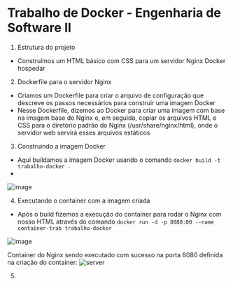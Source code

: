 # Trabalho de Docker - Engenharia de Software II

1. Estrutura do projeto
 + Construímos um HTML básico com CSS para um servidor Nginx Docker hospedar

2. Dockerfile para o servidor Nginx
  + Criamos um Dockerfile para criar o arquivo de configuração que descreve os passos necessários para construir uma imagem Docker
  + Nesse Dockerfile, dizemos ao Docker para criar uma imagem com base na imagem base do Nginx e, em seguida, copiar os arquivos HTML e CSS para o diretório padrão do Nginx (/usr/share/nginx/html), onde o servidor web servirá esses arquivos estáticos

3. Construindo a imagem Docker
  + Aqui buildamos a imagem Docker usando o comando `` docker build -t trabalho-docker . ``
  + 
![image](https://github.com/CarolinaSFreitas/docker-trab/assets/99994934/1aa7efb6-cc25-4cba-b5d2-09d9f3b90658)

4. Executando o container com a imagem criada
 + Após o build fizemos a execução do container para rodar o Nginx com nosso HTML através do comando `` docker run -d -p 8080:80 --name container-trab trabalho-docker ``

![image](https://github.com/CarolinaSFreitas/docker-trab/assets/99994934/6c59d858-f564-464f-80bb-0b74000a553f)

Container do Nginx sendo executado com sucesso na porta 8080 definida na criação do container:
![server](https://github.com/CarolinaSFreitas/docker-trab/assets/99994934/0ce39527-3a5c-4117-ae6e-5bd20ce8323f)

5. 
